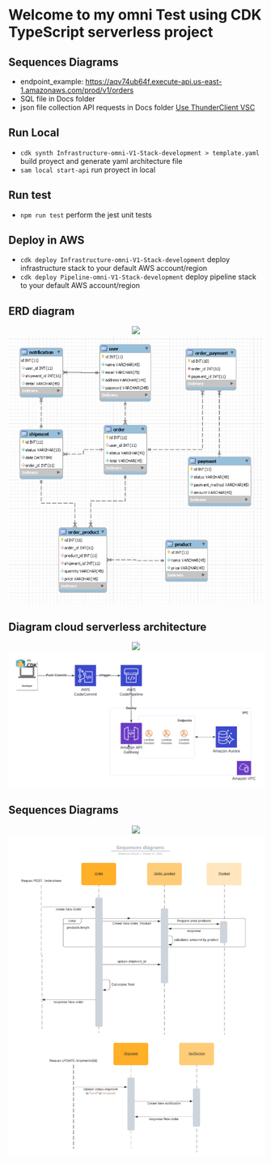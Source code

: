 # Welcome to my omni Test using CDK TypeScript serverless project

## Sequences Diagrams
* endpoint_example: https://aqv74ub64f.execute-api.us-east-1.amazonaws.com/prod/v1/orders
* SQL file in Docs folder
* json file collection API requests in Docs folder  [Use ThunderClient VSC](https://marketplace.visualstudio.com/items?itemName=rangav.vscode-thunder-client)
  
## Run Local

* `cdk synth Infrastructure-omni-V1-Stack-development > template.yaml`  build proyect and generate yaml architecture file
* `sam local start-api`   run proyect in local

## Run test
* `npm run test`    perform the jest unit tests

## Deploy in AWS
* `cdk deploy Infrastructure-omni-V1-Stack-development` deploy infrastructure stack to your default AWS account/region
* `cdk deploy Pipeline-omni-V1-Stack-development`       deploy pipeline stack to your default AWS account/region
## ERD diagram
<p align="center"><img src="< align="center"><img src="https://raw.githubusercontent.com/akosoriod/omni/main/docs/ERD_diagram.png"></p>

## Diagram cloud serverless architecture
<p align="center"><img src="<p align="center"><img src="https://raw.githubusercontent.com/akosoriod/omni/main/docs/AWS_diagram.png"></p>

## Sequences Diagrams
<p align="center"><img src="<p align="center"><img src="https://raw.githubusercontent.com/akosoriod/omni/main/docs/Sequences_diagrams.png"></p>

